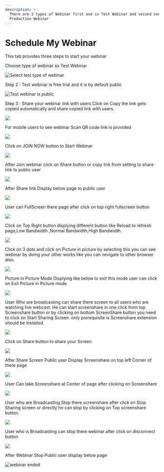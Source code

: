 ```yaml
---
description: >-
  There are 2 types of Webinar first one is Test Webinar and second one is
  Production Webinar
---
```


# Schedule My Webinar

This tab provides three steps to start your webinar

Choose type of webinar as Test Webinar

![Select test type of webinar](../.gitbook/assets/step-_webinar.PNG)

Step 2 : Test webinar is free trial and it is by default public

![Test webinar is public ](../.gitbook/assets/test_step_2.PNG)

Step 3 : Share your webinar link with users Click on Copy the link gets copied automatically and share copied link with users.

![](../.gitbook/assets/image%20%2834%29.png)

For mobile users to see webinar Scan QR code link is provided

![](../.gitbook/assets/image%20%28198%29.png)

Click on JOIN NOW button to Start Webinar

![](../.gitbook/assets/image%20%2871%29.png)

After Join webinar click on Share button or copy link from setting to share link to public user

![](../.gitbook/assets/image%20%28115%29.png)

After Share link Display below page to public user

![](../.gitbook/assets/image%20%2870%29.png)

User can FullScreen there page after click on top right fullscreen button

![](../.gitbook/assets/image%20%283%29.png)

  
Click on Top Right button displying different button like Reload to refresh page,Low Bandwidth ,Normal Bandwidth,High Bandwidth.

![](../.gitbook/assets/image%20%28153%29.png)

Click on  3 dots and click on Picture in picture by selecting this you can see webinar by doing your other works like you can nevigate to other browser also.

![](../.gitbook/assets/image%20%2881%29.png)

Picture in Picture Mode Displying like below to exit this mode user can click on Exit Picture in Picture mode

![](../.gitbook/assets/image%20%28148%29.png)

User Who are broadcasting can share there screen to all users who are watching live webcast. He can start screenshare in one click from top Screenshare button or by clicking on bottom ScreenShare button you need to click on Start Sharing Screen. only prerequisite is Screenshare extension should be installed.

![](../.gitbook/assets/image%20%28137%29.png)

Click on Share button to share your Screen

![](../.gitbook/assets/image%20%28102%29.png)

After Share Screen Public user Display Screenshare on top left Corner of there page 

![](../.gitbook/assets/image%20%2851%29.png)

User Can take Screenshare at Center of page after clicking on Screenshare 

![](../.gitbook/assets/image%20%2879%29.png)

User who are Broadcasting Stop there screenshare after click on Stop Sharing screen or directly he can stop by clicking on Top screenshare button.

![](../.gitbook/assets/image%20%282%29.png)

User who is Broadcasting can stop there webinar after click on disconnect button

![](../.gitbook/assets/image%20%2845%29.png)

After Webinar Stop Public user display below page

![webinar ended](../.gitbook/assets/image%20%28159%29.png)









